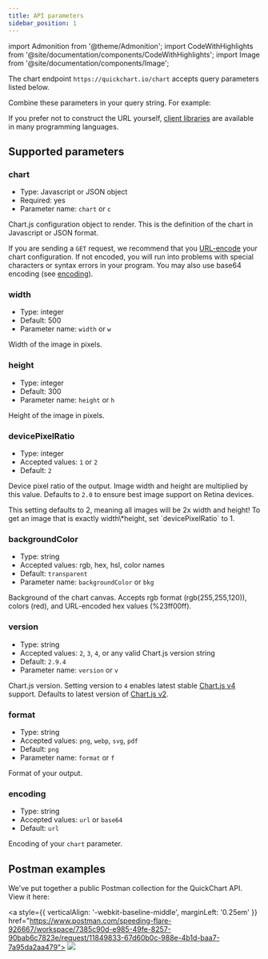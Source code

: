 ```yaml
---
title: API parameters
sidebar_position: 1
---
```


import Admonition from '@theme/Admonition';
import CodeWithHighlights from '@site/documentation/components/CodeWithHighlights';
import Image from '@site/documentation/components/Image';

The chart endpoint `https://quickchart.io/chart` accepts query parameters listed below.

Combine these parameters in your query string. For example:

<CodeWithHighlights
  wrap
  code="https://quickchart.io/chart?**width**=500&**height**=300&**chart**={...}"
/>

If you prefer not to construct the URL yourself, [client libraries](/documentation/usage/client-libraries/) are available in many programming languages.

## Supported parameters

### chart

- Type: Javascript or JSON object
- Required: yes
- Parameter name: `chart` or `c`

Chart.js configuration object to render. This is the definition of the chart in Javascript or JSON format.

If you are sending a `GET` request, we recommend that you [URL-encode](https://www.urlencoder.io/) your chart configuration. If not
encoded, you will run into problems with special characters or syntax errors in your program. You
may also use base64 encoding (see [encoding](#encoding)).

### width

- Type: integer
- Default: 500
- Parameter name: `width` or `w`

Width of the image in pixels.

### height

- Type: integer
- Default: 300
- Parameter name: `height` or `h`

Height of the image in pixels.

### devicePixelRatio

- Type: integer
- Accepted values: `1` or `2`
- Default: `2`

Device pixel ratio of the output. Image width and height are multiplied by this value. Defaults to `2.0` to ensure best image support on Retina devices.

<Admonition type="info">
  This setting defaults to 2, meaning all images will be 2x width and height! To get an image that
  is exactly width\*height, set `devicePixelRatio` to 1.
</Admonition>

### backgroundColor

- Type: string
- Accepted values: rgb, hex, hsl, color names
- Default: `transparent`
- Parameter name: `backgroundColor` or `bkg`

Background of the chart canvas. Accepts rgb format (rgb(255,255,120)), colors (red), and URL-encoded hex values (%23ff00ff).

### version

- Type: string
- Accepted values: `2`, `3`, `4`, or any valid Chart.js version string
- Default: `2.9.4`
- Parameter name: `version` or `v`

Chart.js version. Setting version to `4` enables latest stable [Chart.js v4](https://www.chartjs.org/docs/latest/configuration/) support. Defaults to latest version of [Chart.js v2](https://www.chartjs.org/docs/2.9.4/charts/line.html).

### format

- Type: string
- Accepted values: `png`, `webp`, `svg`, `pdf`
- Default: `png`
- Parameter name: `format` or `f`

Format of your output.

### encoding

- Type: string
- Accepted values: `url` or `base64`
- Default: `url`

Encoding of your `chart` parameter.

## Postman examples

We've put together a public Postman collection for the QuickChart API. View it here:

<a style={{ verticalAlign: '-webkit-baseline-middle', marginLeft: '0.25em' }}
href="https://www.postman.com/speeding-flare-926667/workspace/7385c90d-e985-49fe-8257-90bab6c7823e/request/11849833-67d60b0c-988e-4b1d-baa7-7a95da2aa479"> <img loading="lazy" src="https://run.pstmn.io/button.svg" /> </a>
